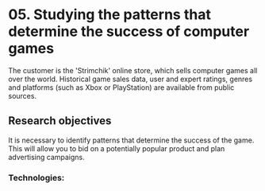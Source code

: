 # 05. Studying the patterns that determine the success of computer games

The customer is the 'Strimchik' online store, which sells computer games all over the world.
Historical game sales data, user and expert ratings, genres and platforms (such as Xbox or PlayStation) are available from public sources.

## Research objectives
It is necessary to identify patterns that determine the success of the game. This will allow you to bid on a potentially popular product and plan advertising campaigns.

### Technologies:
